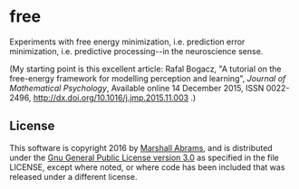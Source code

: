 # free

Experiments with free energy minimization, i.e. prediction error
minimization, i.e. predictive processing--in the neuroscience sense.

(My starting point is this excellent article:
Rafal Bogacz, "A tutorial on the free-energy framework for modelling
perception and learning", *Journal of Mathematical Psychology*,
Available online 14 December 2015, ISSN 0022-2496,
http://dx.doi.org/10.1016/j.jmp.2015.11.003 .)

## License

This software is copyright 2016 by [Marshall
Abrams](http://members.logical.net/~marshall/), and is distributed under
the [Gnu General Public License version
3.0](http://www.gnu.org/copyleft/gpl.html) as specified in the file
LICENSE, except where noted, or where code has been included that was
released under a different license.
